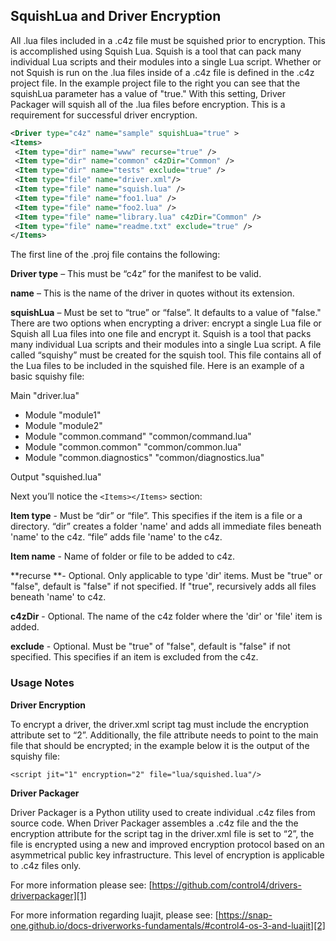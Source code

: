 ## SquishLua and Driver Encryption

All .lua files included in a .c4z file must be squished prior to encryption. This is accomplished using Squish Lua. Squish is a tool that can pack many individual Lua scripts and their modules into a single Lua script. Whether or not Squish is run on the .lua files inside of a .c4z file is defined in the .c4z project file. In the example project file to the right you can see that the squishLua parameter has a value of "true." With this setting, Driver Packager will squish all of the .lua files before encryption. This is a requirement for successful driver encryption.

```xml
<Driver type="c4z" name="sample" squishLua="true" >
<Items>
 <Item type="dir" name="www" recurse="true" />
 <Item type="dir" name="common" c4zDir="Common" />
 <Item type="dir" name="tests" exclude="true" />
 <Item type="file" name="driver.xml"/>
 <Item type="file" name="squish.lua" />
 <Item type="file" name="foo1.lua" />
 <Item type="file" name="foo2.lua" />
 <Item type="file" name="library.lua" c4zDir="Common" />
 <Item type="file" name="readme.txt" exclude="true" />
</Items>
```


The first line of the .proj file contains the following:

**Driver type** – This must be “c4z” for the manifest to be valid.

**name** – This is the name of the driver in quotes  without its extension.

**squishLua** – Must be set to “true” or “false”. It defaults to a value of "false." There are two options when encrypting a driver: encrypt a single Lua file or Squish all Lua files into one file and encrypt it. Squish is a tool that packs many individual Lua scripts and their modules into a single Lua script. A file called “squishy” must be created for the squish tool. This file contains all of the Lua files to be included in the squished file. Here is an example of a basic squishy file:

Main "driver.lua"

- Module "module1"
- Module "module2"
- Module "common.command" "common/command.lua"
- Module "common.common"  "common/common.lua"
- Module "common.diagnostics" "common/diagnostics.lua"

Output "squished.lua"


Next you’ll notice the `<Items></Items>` section:

**Item type** - Must be “dir” or “file”. This specifies if the item is a file or a directory. “dir” creates a folder 'name' and adds all immediate files beneath 'name' to the c4z. “file” adds file 'name' to the c4z.

**Item name** - Name of folder or file to be added to c4z.

**recurse **- Optional. Only applicable to type 'dir' items. Must be "true" or "false", default is "false" if not specified. If "true", recursively adds all files beneath 'name' to c4z.

**c4zDir** - Optional. The name of the c4z folder where the 'dir' or 'file' item is added.

**exclude** - Optional.  Must be "true" of "false", default is "false" if not specified. This specifies if an item is excluded from the c4z.


### Usage Notes

**Driver Encryption**

To encrypt a driver, the driver.xml script tag must include the encryption attribute set to “2”. Additionally, the file attribute needs to point to the main file that should be encrypted; in the example below it is the output of the squishy file:

`<script jit="1" encryption="2" file="lua/squished.lua"/>`


**Driver Packager**

Driver Packager is a Python utility used to create individual .c4z files from source code. When Driver Packager assembles a .c4z file and the the encryption attribute for the script tag in the driver.xml file is set to “2”, the file is encrypted using a new and improved encryption protocol based on an asymmetrical public key infrastructure. This level of encryption is applicable to .c4z files only.

For more information please see: [https://github.com/control4/drivers-driverpackager][1]

For more information regarding luajit, please see: [https://snap-one.github.io/docs-driverworks-fundamentals/#control4-os-3-and-luajit][2]

[1]:	https://github.com/control4/drivers-driverpackager
[2]:	https://snap-one.github.io/docs-driverworks-fundamentals/#driverworks-and-luajit-control4-os-3-and-luajit
